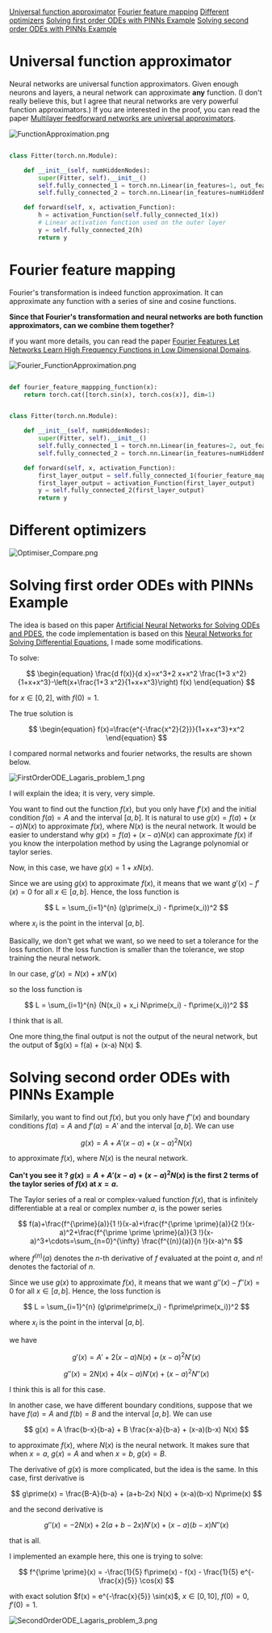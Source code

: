 [Universal function approximator](https://github.com/JIAOJIAOMEI/Universal-function-approximator-and-PINNs?tab=readme-ov-file#universal-function-approximator)
[Fourier feature mapping](https://github.com/JIAOJIAOMEI/Universal-function-approximator-and-PINNs?tab=readme-ov-file#fourier-feature-mapping)
[Different optimizers](https://github.com/JIAOJIAOMEI/Universal-function-approximator-and-PINNs?tab=readme-ov-file#different-optimizers)
[Solving first order ODEs with PINNs Example](https://github.com/JIAOJIAOMEI/Universal-function-approximator-and-PINNs?tab=readme-ov-file#solving-first-order-odes-with-pinns-example)
[Solving second order ODEs with PINNs Example](https://github.com/JIAOJIAOMEI/Universal-function-approximator-and-PINNs?tab=readme-ov-file#solving-second-order-odes-with-pinns-example)

# Universal function approximator

Neural networks are universal function approximators.
Given enough neurons and layers, a neural network can approximate **any** function.
(I don't really believe this, but I agree that neural networks are very powerful function approximators.)
If you are interested in the proof, you can read the paper [Multilayer feedforward networks are universal approximators](https://github.com/JIAOJIAOMEI/Universal-function-approximator-and-PINNs/blob/main/1989-Multilayer%20feedforward%20networks%20are%20universal%20approximators.pdf).

![FunctionApproximation.png](FunctionApproximation.png)

```python

class Fitter(torch.nn.Module):

    def __init__(self, numHiddenNodes):
        super(Fitter, self).__init__()
        self.fully_connected_1 = torch.nn.Linear(in_features=1, out_features=numHiddenNodes)
        self.fully_connected_2 = torch.nn.Linear(in_features=numHiddenNodes, out_features=1)

    def forward(self, x, activation_Function):
        h = activation_Function(self.fully_connected_1(x))
        # Linear activation function used on the outer layer
        y = self.fully_connected_2(h)
        return y

```

# Fourier feature mapping

Fourier's transformation is indeed function approximation.
It can approximate any function with a series of sine and cosine functions.

**Since that Fourier's transformation and neural networks are both function approximators, can we combine them together?**

if you want more details, you can read the paper [Fourier Features Let Networks Learn High Frequency Functions in Low Dimensional Domains](https://github.com/JIAOJIAOMEI/Universal-function-approximator-and-PINNs/blob/main/Fourier%20Features%20Let%20Networks%20Learn%20High%20Frequency%20Functions%20in%20Low%20Dimensional%20Domains.pdf).

![Fourier_FunctionApproximation.png](Fourier_FunctionApproximation.png)

```python

def fourier_feature_mappping_function(x):
    return torch.cat([torch.sin(x), torch.cos(x)], dim=1)


class Fitter(torch.nn.Module):

    def __init__(self, numHiddenNodes):
        super(Fitter, self).__init__()
        self.fully_connected_1 = torch.nn.Linear(in_features=2, out_features=numHiddenNodes)
        self.fully_connected_2 = torch.nn.Linear(in_features=numHiddenNodes, out_features=1)

    def forward(self, x, activation_Function):
        first_layer_output = self.fully_connected_1(fourier_feature_mappping_function(x))
        first_layer_output = activation_Function(first_layer_output)
        y = self.fully_connected_2(first_layer_output)
        return y

```

# Different optimizers

![Optimiser_Compare.png](Optimiser_Compare.png)

# Solving first order ODEs with PINNs Example

The idea is based on this paper [Artificial Neural Networks for Solving ODEs and PDES](https://github.com/JIAOJIAOMEI/Universal-function-approximator-and-PINNs/blob/main/1998-Artificial%20Neural%20Networks%20for%20Solving%20ODEs%20and%20PDES.pdf),
the code implementation is based on this [Neural Networks for Solving Differential Equations](https://github.com/JIAOJIAOMEI/Universal-function-approximator-and-PINNs/blob/main/main%20reference%20for%20this%20project.pdf), I made some modifications.

To solve:

$$
\begin{equation}
\frac{d f(x)}{d x}=x^3+2 x+x^2 \frac{1+3 x^2}{1+x+x^3}-\left(x+\frac{1+3 x^2}{1+x+x^3}\right) f(x)
\end{equation}
$$

for $x \in[0,2]$, with $f(0)=1$.

The true solution is

$$
\begin{equation}
f(x)=\frac{e^{-\frac{x^2}{2}}}{1+x+x^3}+x^2
\end{equation}
$$

I compared normal networks and fourier networks, the results are shown below.

![FirstOrderODE_Lagaris_problem_1.png](FirstOrderODE_Lagaris_problem_1.png)

I will explain the idea; it is very, very simple.

You want to find out the function $f(x)$, but you only have $f\prime(x)$ and the initial condition $f(a) = A$ and the interval $[a,b]$. It is natural to use $g(x) = f(a) + (x-a) N(x)$ to approximate $f(x)$, where $N(x)$ is the neural network. It would be easier to understand why $g(x) = f(a) + (x-a) N(x)$ can approximate $f(x)$ if you know the interpolation method by using the Lagrange polynomial or taylor series.

Now, in this case, we have $g(x) = 1 + x N(x)$.

Since we are using $g(x)$ to approximate $f(x)$, it means that we want $g\prime(x) - f\prime(x) = 0$ for all $x \in [a,b]$. Hence, the loss function is

$$
L = \sum_{i=1}^{n} (g\prime(x_i) - f\prime(x_i))^2
$$

where $x_i$ is the point in the interval $[a,b]$.

Basically, we don't get what we want, so we need to set a tolerance for the loss function. If the loss function is smaller than the tolerance, we stop training the neural network.

In our case, $g\prime(x) = N(x) + x N\prime(x)$

so the loss function is

$$
L = \sum_{i=1}^{n} (N(x_i) + x_i N\prime(x_i) - f\prime(x_i))^2
$$

I think that is all.

One more thing,the final output is not the output of the neural network, but the output of $g(x) = f(a) + (x-a) N(x) $.

# Solving second order ODEs with PINNs Example

Similarly, you want to find out $f(x)$, but you only have $f\prime\prime(x)$ and boundary conditions $f(a) = A$ and $f\prime(a) = A\prime$ and the interval $[a,b]$. We can use

$$
g(x) = A + A\prime (x-a) + (x-a)^2 N(x)
$$

to approximate $f(x)$, where $N(x)$ is the neural network.

**Can't you see it ? $g(x) = A + A\prime (x-a) + (x-a)^2 N(x)$ is the first 2 terms of the taylor series of $f(x)$ at $x=a$.**

The Taylor series of a real or complex-valued function $f(x)$, that is infinitely differentiable at a real or complex number $a$, is the power series

$$
f(a)+\frac{f^{\prime}(a)}{1 !}(x-a)+\frac{f^{\prime \prime}(a)}{2 !}(x-a)^2+\frac{f^{\prime \prime \prime}(a)}{3 !}(x-a)^3+\cdots=\sum_{n=0}^{\infty} \frac{f^{(n)}(a)}{n !}(x-a)^n
$$

where $f^{(n)}(a)$ denotes the $n$-th derivative of $f$ evaluated at the point $a$, and $n!$ denotes the factorial of $n$.

Since we use $g(x)$ to approximate $f(x)$, it means that we want $g\prime\prime(x) - f\prime\prime(x) = 0$ for all $x \in [a,b]$. Hence, the loss function is

$$
L = \sum_{i=1}^{n} (g\prime\prime(x_i) - f\prime\prime(x_i))^2
$$

where $x_i$ is the point in the interval $[a,b]$.

we have 

$$
g\prime(x) = A\prime + 2 (x-a) N(x) + (x-a)^2 N\prime(x)
$$

$$
g\prime\prime(x) = 2 N(x) + 4 (x-a) N\prime(x) + (x-a)^2 N\prime\prime(x)
$$

I think this is all for this case.

In another case, we have different boundary conditions, suppose that we have $f(a) = A$ and $f(b) = B$ and the interval $[a,b]$. We can use

$$
g(x) = A \frac{b-x}{b-a} + B \frac{x-a}{b-a} + (x-a)(b-x) N(x)
$$

to approximate $f(x)$, where $N(x)$ is the neural network. It makes sure that when $x=a$, $g(x) = A$ and when $x=b$, $g(x) = B$.

The derivative of $g(x)$ is more complicated, but the idea is the same. In this case, first derivative is

$$
g\prime(x) = \frac{B-A}{b-a} + (a+b-2x) N(x) + (x-a)(b-x) N\prime(x)
$$

and the second derivative is

$$
g\prime\prime(x) = -2 N(x) + 2 (a+b-2x) N\prime(x) + (x-a)(b-x) N\prime\prime(x)
$$

that is all.

I implemented an example here, this one is trying to solve:

$$
f^{\prime \prime}(x) = -\frac{1}{5} f\prime(x) - f(x) - \frac{1}{5} e^{-\frac{x}{5}} \cos(x)
$$

with exact solution $f(x) = e^{-\frac{x}{5}} \sin(x)$, $x \in [0, 10]$, $f(0) = 0$, $f\prime(0) = 1$.

![SecondOrderODE_Lagaris_problem_3.png](SecondOrderODE_Lagaris_problem_3.png)